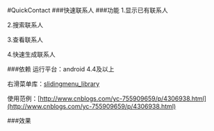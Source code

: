 #QuickContact
###快速联系人
###功能
1.显示已有联系人

2.搜索联系人

3.查看联系人

4.快速生成联系人

###依赖
运行平台：android 4.4及以上

右滑菜单库：[slidingmenu_library](https://github.com/YeXiaoChao/slidingmenu_library)

使用范例：[http://www.cnblogs.com/yc-755909659/p/4306938.html](http://www.cnblogs.com/yc-755909659/p/4306938.html)

###效果
